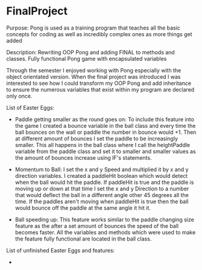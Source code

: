 # FinalProject

Purpose: Pong is used as a training program that teaches all the basic concepts for coding as well as incredibly complex ones as more things get added

Description: Rewriting OOP Pong and adding FINAL to methods and classes. Fully functional Pong game with encapsulated variables

Through the semester I enjoyed working with Pong especially with the object orientated version. When the final project was introduced I was interested to see how I could transform my OOP Pong and add inheritance to ensure the numerous variables that exist within my program are declared only once.

List of Easter Eggs:

- Paddle getting smaller as the round goes on: To include this feature into the game I created a bounce variable in the ball class and every time the ball bounces on the wall or paddle the number in bounce would +1. Then at different amount of bounces I set the paddle to be increasingly smaller. This all happens in the ball class where I call the heightPaddle variable from the paddle class and set it to smaller and smaller values as the amount of bounces increase using IF's statements.

- Momentum to Ball: I set the x and y Speed and multiplied it by x and y direction variables. I created a paddleHit boolean which would detect when the ball would hit the paddle. If paddleHit is true and the paddle is moving up or down at that time I set the x and y Direction to a number that would deflect the ball in a different angle other 45 degrees all the time. If the paddles aren't moving when paddleHit is true then the ball would bounce off the paddle at the same angle it hit it.

- Ball speeding up: This feature works similar to the paddle changing size feature as the after a set amount of bounces the speed of the ball becomes faster. All the variables and methods which were used to make the feature fully functional are located in the ball class.

List of unfinished Easter Eggs and features:

-
